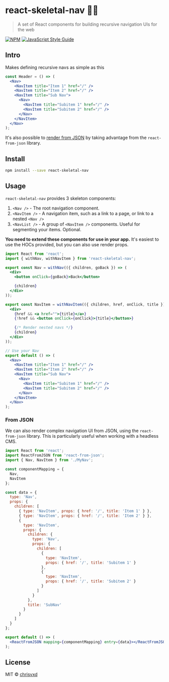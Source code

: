 # react-skeletal-nav 🦴🧭

> A set of React components for building recursive navigation UIs for the web

[![NPM](https://img.shields.io/npm/v/react-skeletal-nav.svg)](https://www.npmjs.com/package/react-skeletal-nav) [![JavaScript Style Guide](https://img.shields.io/badge/code_style-standard-brightgreen.svg)](https://standardjs.com)

## Intro

Makes defining recursive navs as simple as this

```jsx
const Header = () => (
  <Nav>
    <NavItem title="Item 1" href="/" />
    <NavItem title="Item 2" href="/" />
    <NavItem title="Sub Nav">
      <Nav>
        <NavItem title="Subitem 1" href="/" />
        <NavItem title="Subitem 2" href="/" />
      </Nav>
    </NavItem>
  </Nav>
);
```

It's also possible to [render from JSON](#from-json) by taking advantage from the `react-from-json` library.

## Install

```bash
npm install --save react-skeletal-nav
```

## Usage

`react-skeletal-nav` provides 3 skeleton components:

1. `<Nav />` - The root navigation component.
2. `<NavItem />` - A navigation item, such as a link to a page, or link to a nested `<Nav />`
3. `<NavList />` - A group of `<NavItem />` components. Useful for segmenting your items. Optional.

**You need to extend these components for use in your app.** It's easiest to use the HOCs provided, but you can also use render props.

```jsx
import React from 'react';
import { withNav, withNavItem } from 'react-skeletal-nav';

export const Nav = withNav(({ children, goBack }) => (
  <div>
    <button onClick={goBack}>Back</button>

    {children}
  </div>
));

export const NavItem = withNavItem(({ children, href, onClick, title }) => (
  <div>
    {href && <a href="">{title}</a>}
    {!href && <button onClick={onClick}>{title}</button>}

    {/* Render nested navs */}
    {children}
  </div>
));

// Use your Nav
export default () => (
  <Nav>
    <NavItem title="Item 1" href="/" />
    <NavItem title="Item 2" href="/" />
    <NavItem title="Sub Nav">
      <Nav>
        <NavItem title="Subitem 1" href="/" />
        <NavItem title="Subitem 2" href="/" />
      </Nav>
    </NavItem>
  </Nav>
);
```

### From JSON

We can also render complex navigation UI from JSON, using the `react-from-json` library. This is particularly useful when working with a headless CMS.

```jsx
import React from 'react';
import ReactFromJSON from 'react-from-json';
import { Nav, NavItem } from './MyNav';

const componentMapping = {
  Nav,
  NavItem
};

const data = {
  type: 'Nav',
  props: {
    children: [
      { type: 'NavItem', props: { href: '/', title: 'Item 1' } },
      { type: 'NavItem', props: { href: '/', title: 'Item 2' } },
      {
        type: 'NavItem',
        props: {
          children: {
            type: 'Nav',
            props: {
              children: [
                {
                  type: 'NavItem',
                  props: { href: '/', title: 'Subitem 1' }
                },
                {
                  type: 'NavItem',
                  props: { href: '/', title: 'Subitem 2' }
                }
              ]
            }
          },
          title: 'SubNav'
        }
      }
    ]
  }
};

export default () => (
  <ReactFromJSON mapping={componentMapping} entry={data}></ReactFromJSON>
);
```

## License

MIT © [chrisvxd](https://github.com/chrisvxd)
